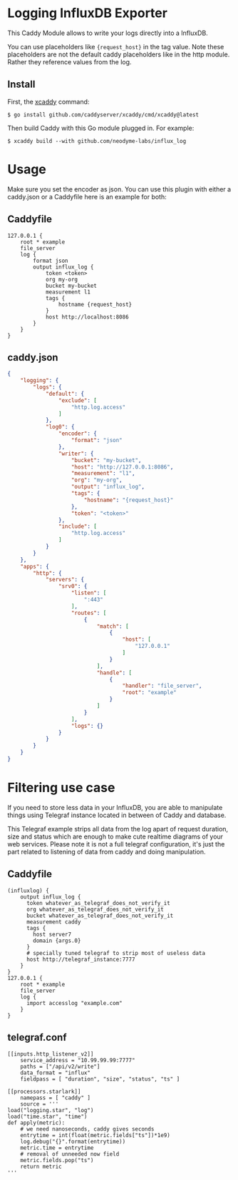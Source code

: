 Logging InfluxDB Exporter
===============================================

This Caddy Module allows to write your logs directly into a InfluxDB.

You can use placeholders like `{request_host}` in the tag value. Note these placeholders are not the default caddy placeholders like in the http module. Rather they reference values from the log.

## Install

First, the [xcaddy](https://github.com/caddyserver/xcaddy) command:

```shell
$ go install github.com/caddyserver/xcaddy/cmd/xcaddy@latest
```

Then build Caddy with this Go module plugged in. For example:

```shell
$ xcaddy build --with github.com/neodyme-labs/influx_log
```

# Usage

Make sure you set the encoder as json.
You can use this plugin with either a caddy.json or a Caddyfile here is an example for both:

## Caddyfile
```
127.0.0.1 {
	root * example
	file_server
	log {
		format json
		output influx_log {
			token <token>
			org my-org
			bucket my-bucket
			measurement l1
			tags {
				hostname {request_host}
			}
			host http://localhost:8086
		}
	}
}
```

## caddy.json
```json
{
    "logging": {
        "logs": {
            "default": {
                "exclude": [
                    "http.log.access"
                ]
            },
            "log0": {
                "encoder": {
                    "format": "json"
                },
                "writer": {
                    "bucket": "my-bucket",
                    "host": "http://127.0.0.1:8086",
                    "measurement": "l1",
                    "org": "my-org",
                    "output": "influx_log",
                    "tags": {
                        "hostname": "{request_host}"
                    },
                    "token": "<token>"
                },
                "include": [
                    "http.log.access"
                ]
            }
        }
    },
    "apps": {
        "http": {
            "servers": {
                "srv0": {
                    "listen": [
                        ":443"
                    ],
                    "routes": [
                        {
                            "match": [
                                {
                                    "host": [
                                        "127.0.0.1"
                                    ]
                                }
                            ],
                            "handle": [
                                {
                                    "handler": "file_server",
                                    "root": "example"
                                }
                            ]
                        }
                    ],
                    "logs": {}
                }
            }
        }
    }
}
```

# Filtering use case
If you need to store less data in your InfluxDB, you are able to manipulate things using Telegraf instance located in between of Caddy and database.

This Telegraf example strips all data from the log apart of request duration, size and status which are enough to make cute realtime diagrams of your web services. Please note it is not a full telegraf configuration, it's just the part related to listening of data from caddy and doing manipulation.

## Caddyfile
```
(influxlog) {
    output influx_log {
      token whatever_as_telegraf_does_not_verify_it
      org whatever_as_telegraf_does_not_verify_it
      bucket whatever_as_telegraf_does_not_verify_it
      measurement caddy
      tags {
        host server7
        domain {args.0}
      }
      # specially tuned telegraf to strip most of useless data
      host http://telegraf_instance:7777
    }
}
127.0.0.1 {
	root * example
	file_server
	log { 
	  import accesslog "example.com"
	}
}
```

## telegraf.conf
```
[[inputs.http_listener_v2]]
    service_address = "10.99.99.99:7777"
    paths = ["/api/v2/write"]
    data_format = "influx"
    fieldpass = [ "duration", "size", "status", "ts" ]

[[processors.starlark]]
    namepass = [ "caddy" ]
    source = '''
load("logging.star", "log")
load("time.star", "time")
def apply(metric):
    # we need nanoseconds, caddy gives seconds
    entrytime = int(float(metric.fields["ts"])*1e9)
    log.debug("{}".format(entrytime))
    metric.time = entrytime
    # removal of unneeded now field
    metric.fields.pop("ts")
    return metric
'''
```
